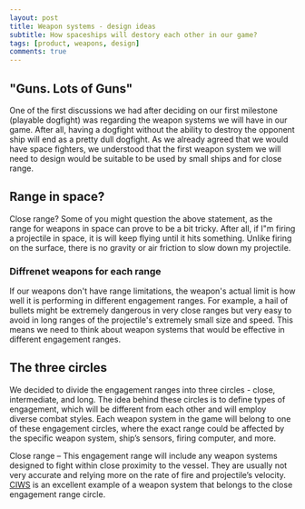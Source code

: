 ```yaml
---
layout: post
title: Weapon systems - design ideas 
subtitle: How spaceships will destory each other in our game?
tags: [product, weapons, design]
comments: true
---
```


## "Guns. Lots of Guns"

One of the first discussions we had after deciding on our first milestone (playable dogfight) was regarding the weapon systems we will have in our game. After all, having a dogfight without the ability to destroy the opponent ship will end as a pretty dull dogfight.
As we already agreed that we would have space fighters, we understood that the first weapon system we will need to design would be suitable to be used by small ships and for close range.

## Range in space?

Close range? Some of you might question the above statement, as the range for weapons in space can prove to be a bit tricky. After all, if I"m firing a projectile in space, it is will keep flying until it hits something. Unlike firing on the surface, there is no gravity or air friction to slow down my projectile.

### Diffrenet weapons for each range

If our weapons don't have range limitations, the weapon's actual limit is how well it is performing in different engagement ranges. For example, a hail of bullets might be extremely dangerous in very close ranges but very easy to avoid in long ranges of the projectile's extremely small size and speed.
This means we need to think about weapon systems that would be effective in different engagement ranges. 

## The three circles 

We decided to divide the engagement ranges into three circles - close, intermediate, and long. The idea behind these circles is to define types of engagement, which will be different from each other and will employ diverse combat styles. Each weapon system in the game will belong to one of these engagement circles, where the exact range could be affected by the specific weapon system, ship’s sensors, firing computer, and more.   

Close range – This engagement range will include any weapon systems designed to fight within close proximity to the vessel. They are usually not very accurate and relying more on the rate of fire and projectile’s velocity. [CIWS]( https://en.wikipedia.org/wiki/Close-in_weapon_system) is an excellent example of a weapon system that belongs to the close engagement range circle. 



